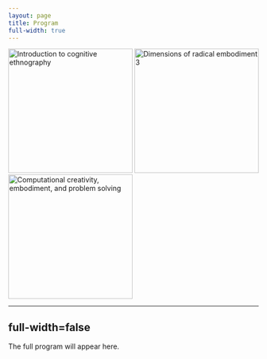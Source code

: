 ```yaml
---
layout: page
title: Program
full-width: true
---
```


<div class="text-center">
  <img src="{{ 'assets/img/cognitive_ethnography_poster.png' | relative_url }}" alt="Introduction to cognitive ethnography" width="250"/>
  <img src="{{ 'assets/img/dre3_poster.png' | relative_url }}" alt="Dimensions of radical embodiment 3" width="250" />
  <img src="{{ 'assets/img/problem_solving_poster.png' | relative_url }}" alt="Computational creativity, embodiment, and problem solving" width="250" />
</div>

---
full-width=false
---

The full program will appear here.
